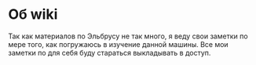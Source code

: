 # Об wiki

Так как материалов по Эльбрусу не так много, я веду свои заметки по мере того, как погружаюсь в изучение данной машины. Все мои заметки по для себя буду стараться выкладывать в доступ.